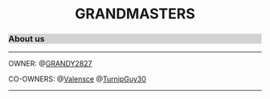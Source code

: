 <!DOCTYPE html>
<html>
<body>

<h1 style="text-align:center;">GRANDMASTERS</h1>
<h3 style="background-color:LightGray;">About us</h3>
<hr>
  <p title="GRANDY BOI ">OWNER: @<a href="https://github.com/GRANDY2827">GRANDY2827</a></p>
  <p>CO-OWNERS: @<a href="https://github.com/Valensce">Valensce</a> @<a href="https://github.com/TurnipGuy30">TurnipGuy30</a></p>

<hr>


</body>
</html>
